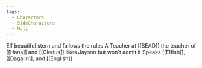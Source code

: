 ```yaml
---
tags:
  - Characters
  - SideCharacters
  - Maji
---
```

Elf
beautiful
stern and fallows the rules
A Teacher at [[SEAD]]
the teacher of [[Hans]] and [[Cledus]]
likes Jayson but won't admit it 
Speaks [[Elfish]], [[Dagalin]], and [[English]]